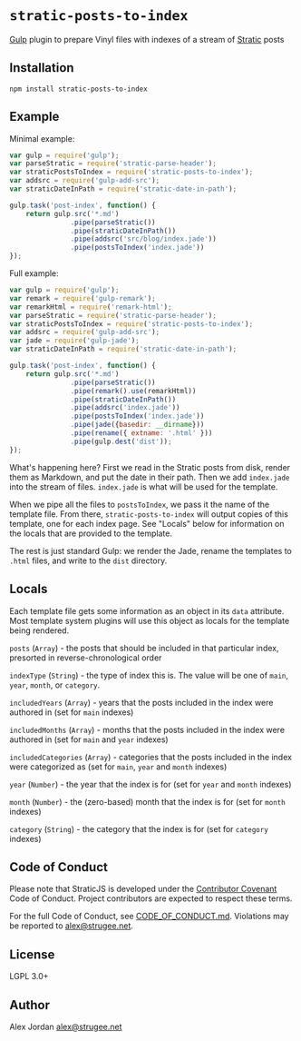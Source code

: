 # `stratic-posts-to-index`

[Gulp][1] plugin to prepare Vinyl files with indexes of a stream of [Stratic][2] posts

## Installation

    npm install stratic-posts-to-index

## Example

Minimal example:

```js
var gulp = require('gulp');
var parseStratic = require('stratic-parse-header');
var straticPostsToIndex = require('stratic-posts-to-index');
var addsrc = require('gulp-add-src');
var straticDateInPath = require('stratic-date-in-path');

gulp.task('post-index', function() {
	return gulp.src('*.md')
	           .pipe(parseStratic())
	           .pipe(straticDateInPath())
	           .pipe(addsrc('src/blog/index.jade'))
	           .pipe(postsToIndex('index.jade'))
});
```

Full example:

```js
var gulp = require('gulp');
var remark = require('gulp-remark');
var remarkHtml = require('remark-html');
var parseStratic = require('stratic-parse-header');
var straticPostsToIndex = require('stratic-posts-to-index');
var addsrc = require('gulp-add-src');
var jade = require('gulp-jade');
var straticDateInPath = require('stratic-date-in-path');

gulp.task('post-index', function() {
	return gulp.src('*.md')
	           .pipe(parseStratic())
	           .pipe(remark().use(remarkHtml))
	           .pipe(straticDateInPath())
	           .pipe(addsrc('index.jade'))
	           .pipe(postsToIndex('index.jade'))
	           .pipe(jade({basedir: __dirname}))
	           .pipe(rename({ extname: '.html' }))
	           .pipe(gulp.dest('dist'));
});
```

What's happening here? First we read in the Stratic posts from disk, render them as Markdown, and put the date in their path. Then we add `index.jade` into the stream of files. `index.jade` is what will be used for the template.

When we pipe all the files to `postsToIndex`, we pass it the name of the template file. From there, `stratic-posts-to-index` will output copies of this template, one for each index page. See "Locals" below for information on the locals that are provided to the template.

The rest is just standard Gulp: we render the Jade, rename the templates to `.html` files, and write to the `dist` directory.

## Locals

Each template file gets some information as an object in its `data` attribute. Most template system plugins will use this object as locals for the template being rendered.

`posts` (`Array`) - the posts that should be included in that particular index, presorted in reverse-chronological order

`indexType` (`String`) - the type of index this is. The value will be one of `main`, `year`, `month`, or `category`.

`includedYears` (`Array`) - years that the posts included in the index were authored in (set for `main` indexes)

`includedMonths` (`Array`) - months that the posts included in the index were authored in (set for `main` and `year` indexes)

`includedCategories` (`Array`) - categories that the posts included in the index were categorized as (set for `main`, `year` and `month` indexes)

`year` (`Number`) - the year that the index is for (set for `year` and `month` indexes)

`month` (`Number`) - the (zero-based) month that the index is for (set for `month` indexes)

`category` (`String`) - the category that the index is for (set for `category` indexes)

## Code of Conduct

Please note that StraticJS is developed under the [Contributor Covenant][3] Code of Conduct. Project contributors are expected to respect these terms.

For the full Code of Conduct, see [CODE_OF_CONDUCT.md][4]. Violations may be reported to <alex@strugee.net>.

## License

LGPL 3.0+

## Author

Alex Jordan <alex@strugee.net>

 [1]: http://gulpjs.com/
 [2]: https://github.com/strugee/generator-stratic
 [3]: http://contributor-covenant.org/
 [4]: https://github.com/straticjs/stratic-posts-to-index/blob/master/CODE_OF_CONDUCT.md
